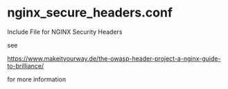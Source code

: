 # nginx_secure_headers.conf
Include File for NGINX Security Headers

see 

https://www.makeityourway.de/the-owasp-header-project-a-nginx-guide-to-brilliance/

for more information
